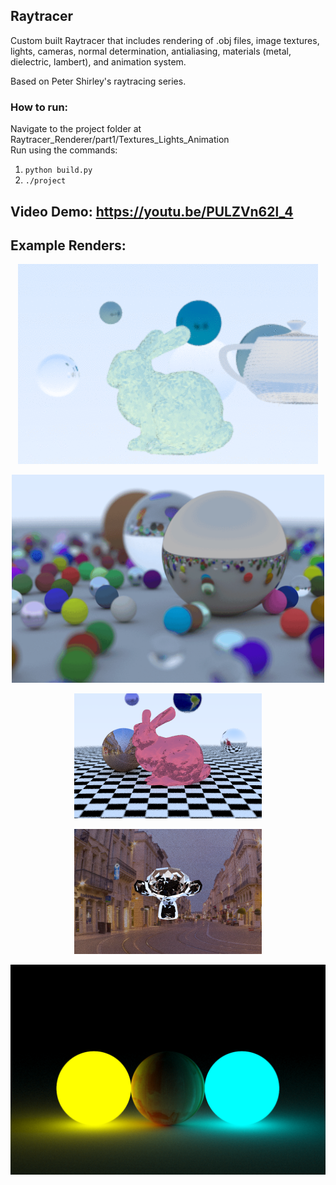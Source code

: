 ## Raytracer
Custom built Raytracer that includes rendering of .obj files, image textures, lights, cameras, normal determination, antialiasing, materials (metal, dielectric, lambert), and animation system. 

Based on Peter Shirley's raytracing series.

### How to run:
Navigate to the project folder at Raytracer_Renderer/part1/Textures_Lights_Animation <br />
Run using the commands:
1. ```python build.py```
2. ```./project``` 

## Video Demo: https://youtu.be/PULZVn62l_4

## Example Renders:

 <p align="center">
   <img src="./Renders/bunny_hop_full_turn.gif">
  </p>
  
   <p align="center">
   <img src="./Renders/random_spheres.gif" width="500">
  </p>
  
  <p align="center">
   <img src="./Renders/Textures_bunny_scene.png">
  </p>
  
  <p align="center">
   <img src="./Renders/texture_lights_monkey.png">
  </p>
<p align="center">
   <img src="./Renders/Lights.png">
  </p>
  
